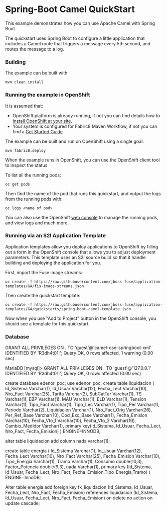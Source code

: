# Spring-Boot Camel QuickStart

This example demonstrates how you can use Apache Camel with Spring Boot.

The quickstart uses Spring Boot to configure a little application that includes a Camel route that triggers a message every 5th second, and routes the message to a log.

### Building

The example can be built with

    mvn clean install

### Running the example in OpenShift

It is assumed that:
- OpenShift platform is already running, if not you can find details how to [Install OpenShift at your site](https://docs.openshift.com/container-platform/3.3/install_config/index.html).
- Your system is configured for Fabric8 Maven Workflow, if not you can find a [Get Started Guide](https://access.redhat.com/documentation/en/red-hat-jboss-middleware-for-openshift/3/single/red-hat-jboss-fuse-integration-services-20-for-openshift/)

The example can be built and run on OpenShift using a single goal:

    mvn fabric8:deploy

When the example runs in OpenShift, you can use the OpenShift client tool to inspect the status

To list all the running pods:

    oc get pods

Then find the name of the pod that runs this quickstart, and output the logs from the running pods with:

    oc logs <name of pod>

You can also use the OpenShift [web console](https://docs.openshift.com/container-platform/3.3/getting_started/developers_console.html#developers-console-video) to manage the
running pods, and view logs and much more.

### Running via an S2I Application Template

Application templates allow you deploy applications to OpenShift by filling out a form in the OpenShift console that allows you to adjust deployment parameters.  This template uses an S2I source build so that it handle building and deploying the application for you.

First, import the Fuse image streams:

    oc create -f https://raw.githubusercontent.com/jboss-fuse/application-templates/GA/fis-image-streams.json

Then create the quickstart template:

    oc create -f https://raw.githubusercontent.com/jboss-fuse/application-templates/GA/quickstarts/spring-boot-camel-template.json

Now when you use "Add to Project" button in the OpenShift console, you should see a template for this quickstart. 

### Database
GRANT ALL PRIVILEGES ON *.* TO 'guest'@'camel-ose-springboot-xml' IDENTIFIED BY 'R3dh4t01!';
Query OK, 0 rows affected, 1 warning (0.00 sec)

MariaDB [mysql]> GRANT ALL PRIVILEGES ON *.* TO 'guest'@'127.0.0.1' IDENTIFIED BY 'R3dh4t01!';
Query OK, 0 rows affected (0.00 sec)

create database edenor_poc;
 use edenor_poc;
create table liquidacion ( Id_Sistema Varchar(1), Id_Usuar Varchar(12), Fecha_Lect Varchar(10), Nro_Fact Varchar(25), Tarifa Varchar(2), SubCatTar Varchar(1), TS Varchar(1), EBP Varchar(1), MAU Varchar(1), ELD Varchar(1), Tension Varchar(1), Tipo_Fact Varchar(1), Tipo_Lec Varchar(1), Tipo_Per Varchar(1), Periodo Varchar(2), Liquidacion Varchar(1), Nro_Fact_Orig Varchar(26), Per_Ref_Base Varchar(10), Cod_Exc_Base Varchar(1), Fecha_Emision Varchar(10), Fecha_Vto_1 Varchar(10), Fecha_Vto_2 Varchar(10), Cambio_Medidor Varchar(1), primary key(Id_Sistema, Id_Usuar, Fecha_Lect, Nro_Fact, Fecha_Emision) ) ENGINE=INNODB;

alter table liquidacion add column nada varchar(1);

create table energia ( Id_Sistema Varchar(1), Id_Usuar Varchar(12), Fecha_Lect Varchar(10), Nro_Fact Varchar(25), Fecha_Emision Varchar(10), Tipo_Energia Varchar(1), Tramo Varchar(1), Consumo double(10,3), Factor_Potencia double(9,3), nada Varchar(1), primary key (Id_Sistema, Id_Usuar, Fecha_Lect, Nro_Fact, Fecha_Emision,Tipo_Energia,Tramo) ) ENGINE=InnoDB;


Alter table energia add foreign key fk_liquidacion (Id_Sistema, Id_Usuar, Fecha_Lect, Nro_Fact, Fecha_Emision) references liquidacion (Id_Sistema, Id_Usuar, Fecha_Lect, Nro_Fact, Fecha_Emision) on delete no action on update cascade;
